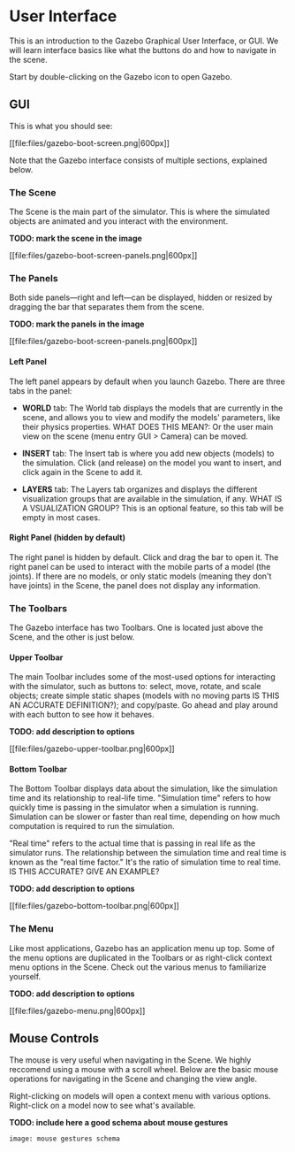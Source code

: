 # User Interface

This is an introduction to the Gazebo Graphical User Interface, or GUI. We will learn interface basics like what the buttons do and how to navigate in the scene. 

Start by double-clicking on the Gazebo icon to open Gazebo. 

## GUI

This is what you should see:

[[file:files/gazebo-boot-screen.png|600px]]

Note that the Gazebo interface consists of multiple sections, explained below. 

### The Scene

The Scene is the main part of the simulator. This is where the simulated objects are
animated and you interact with the environment. 

**TODO: mark the scene in the image**

[[file:files/gazebo-boot-screen-panels.png|600px]]

### The Panels

Both side panels—right and left—can be displayed, hidden or resized by
dragging the bar that separates them from the scene.

**TODO: mark the panels in the image**

[[file:files/gazebo-boot-screen-panels.png|600px]]

#### Left Panel

The left panel appears by default when you launch Gazebo. There are three tabs in the panel:

* **WORLD** tab: The World tab displays the models that are currently in the scene, and allows you to view and modify the models' parameters, like their physics properties. WHAT DOES THIS MEAN?: Or the user main view on the scene (menu entry GUI > Camera) can be
  moved.

* **INSERT** tab: The Insert tab is where you add new objects (models) to the simulation. Click (and release) on the model you want to insert, and click again in the Scene to add it.


* **LAYERS** tab: The Layers tab organizes and displays the different visualization groups
  that are available in the simulation, if any. WHAT IS A VSUALIZATION GROUP? This is an optional feature, so this tab will be empty in most cases.

#### Right Panel (hidden by default)

The right panel is hidden by default. Click and drag the bar to open it. The right
panel can be used to interact with the mobile parts of a
model (the joints). If there are no models, or only static models (meaning they don't have joints) in the Scene, 
the panel does not display any information.

### The Toolbars

The Gazebo interface has two Toolbars. One is located just above the Scene, and the other is just below.

#### Upper Toolbar

The main Toolbar includes some of the most-used options for interacting
with the simulator, such as buttons to: select, move, rotate, and scale objects; create 
simple static shapes (models with no moving parts IS THIS AN ACCURATE DEFINITION?); and copy/paste. Go ahead and play around with each button to see how it behaves.

**TODO: add description to options**

[[file:files/gazebo-upper-toolbar.png|600px]]

#### Bottom Toolbar

The Bottom Toolbar displays data about the simulation, like the simulation
time and its relationship to real-life time. "Simulation time" refers to how quickly time is passing in the simulator when a simulation is running. 
Simulation can be slower or faster than real time, depending on how much computation is required to run the simulation. 

"Real time" refers to the actual time that is passing in real life as the 
simulator runs. The relationship between the simulation time and real time is known as the "real time factor." 
It's the ratio of simulation time to real time.   IS THIS ACCURATE? GIVE AN EXAMPLE?

**TODO: add description to options**

[[file:files/gazebo-bottom-toolbar.png|600px]]

### The Menu 

Like most applications, Gazebo has an application menu 
up top. Some of the menu options are 
duplicated in the Toolbars or as right-click context menu options in the Scene. Check out the various menus to familiarize yourself. 

**TODO: add description to options**

[[file:files/gazebo-menu.png|600px]]

## Mouse Controls

The mouse is very useful when navigating in the Scene. We highly reccomend using a mouse with a scroll wheel. 
Below are the basic mouse operations for navigating in the Scene and changing the view angle.

Right-clicking on models will open a context menu with various options. Right-click on a model now to see what's available. 

**TODO: include here a good schema about mouse gestures**

~~~
image: mouse gestures schema
~~~

